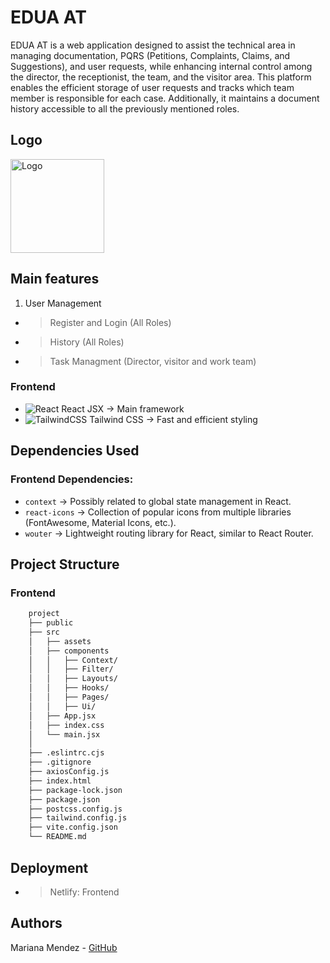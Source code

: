 # EDUA AT
EDUA AT is a web application designed to assist the technical area in managing documentation, PQRS (Petitions, Complaints, Claims, and Suggestions), and user requests, while enhancing internal control among the director, the receptionist, the team, and the visitor area. This platform enables the efficient storage of user requests and tracks which team member is responsible for each case. Additionally, it maintains a document history accessible to all the previously mentioned roles.

## Logo
<img src="./assests/images/logoEDUA.svg" alt="Logo" width="150">

## Main features
1. User Management
- > Register and Login (All Roles)
- > History (All Roles)
- > Task Managment (Director, visitor and work team)

### Frontend
- ![React](https://img.shields.io/badge/react-%2320232a.svg?style=for-the-badge&logo=react&logoColor=%2361DAFB) React JSX → Main framework
- ![TailwindCSS](https://img.shields.io/badge/tailwindcss-%2338B2AC.svg?style=for-the-badge&logo=tailwind-css&logoColor=white) Tailwind CSS → Fast and efficient styling


## Dependencies Used
### Frontend Dependencies:
- `context` → Possibly related to global state management in React.
- `react-icons` → Collection of popular icons from multiple libraries (FontAwesome, Material Icons, etc.).
- `wouter` → Lightweight routing library for React, similar to React Router.

## Project Structure
### Frontend
```bash
    project
    ├── public
    ├── src
    │   ├── assets
    │   ├── components
    │   │   ├── Context/
    │   │   ├── Filter/
    │   │   ├── Layouts/
    │   │   ├── Hooks/
    │   │   ├── Pages/
    │   │   ├── Ui/
    │   ├── App.jsx
    │   ├── index.css
    │   └── main.jsx
    │
    ├── .eslintrc.cjs
    ├── .gitignore
    ├── axiosConfig.js
    ├── index.html
    ├── package-lock.json
    ├── package.json
    ├── postcss.config.js
    ├── tailwind.config.js
    ├── vite.config.json
    └── README.md
```

## Deployment
- > Netlify: Frontend 


## Authors
Mariana Mendez - [GitHub](https://github.com/marimorita)